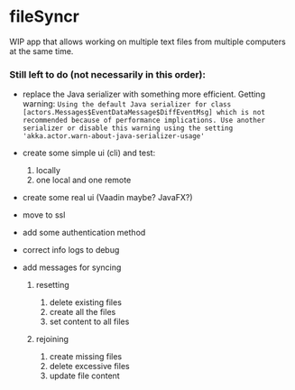 # fileSyncr

WIP app that allows working on multiple text files from multiple computers at the same time.

### Still left to do (not necessarily in this order):

* replace the Java serializer with something more efficient. Getting warning:
```Using the default Java serializer for class [actors.Messages$EventDataMessage$DiffEventMsg] which is not recommended because of performance implications. Use another serializer or disable this warning using the setting 'akka.actor.warn-about-java-serializer-usage'```

* create some simple ui (cli) and test:
    1. locally
    2. one local and one remote

* create some real ui (Vaadin maybe? JavaFX?)

* move to ssl

* add some authentication method

* correct info logs to debug

* add messages for syncing
    1. resetting
        1. delete existing files
        1. create all the files
        2. set content to all files
        
    2. rejoining
        1. create missing files
        2. delete excessive files
        3. update file content
        
        
 